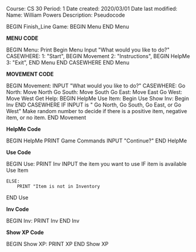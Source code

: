 Course: CS 30
Period: 1
Date created: 2020/03/01
Date last modified: 
Name: William Powers
Description: Pseudocode

BEGIN Finish_Line Game:
    BEGIN Menu
    END Menu

**MENU CODE**

BEGIN Menu:
    Print Begin Menu
    Input "What would you like to do?"
    CASEWHERE:
        1: "Start",  BEGIN Movement
        2: "Instructions", BEGIN HelpMe
        3: "Exit", END Menu
    END CASEWHERE
END Menu

**MOVEMENT CODE**

BEGIN Movement:
    INPUT "What would you like to do?"
    CASEWHERE:
    Go North: Move North
    Go South: Move South
    Go East: Move East
    Go West: Move West
    Get Help: BEGIN HelpMe
    Use Item: Begin Use
    Show Inv: Begin Inv
    END CASEWHERE
    IF INPUT is " Go North, Go South, Go East, or Go West"
        Make random number to decide if there is a positive item, negative
        item, or no item.
END Movement

**HelpMe Code**

BEGIN HelpMe
    PRINT Game Commands
    INPUT "Continue?"
END HelpMe

**Use Code**

BEGIN Use:
    PRINT Inv
    INPUT the item you want to use
    IF item is available
        Use Item
        
    ELSE:
        PRINT "Item is not in Inventory
END Use

**Inv Code**

BEGIN Inv:
    PRINT Inv
END Inv

**Show XP Code**

BEGIN Show XP:
    PRINT XP
END Show XP

        